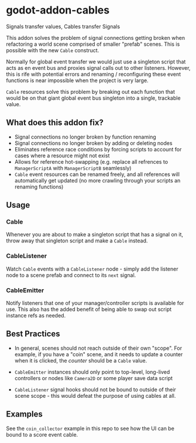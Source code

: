 # godot-addon-cables

Signals transfer values, Cables transfer Signals

This addon solves the problem of signal connections getting broken when refactoring a world scene comprised of smaller "prefab" scenes. This is possible with the new `Cable` construct.

Normally for global event transfer we would just use a singleton script that acts as en event bus and proxies signal calls out to other listeners. However, this is rife with potential errors and renaming / reconfiguring these event functions is near impossible when the project is very large.

`Cable` resources solve this problem by breaking out each function that would be on that giant global event bus singleton into a single, trackable value.

## What does this addon fix?

- Signal connections no longer broken by function renaming
- Signal connections no longer broken by adding or deleting nodes
- Eliminates reference race conditions by forcing scripts to account for cases where a resource might not exist
- Allows for reference hot-swapping (e.g. replace all refrences to `ManagerScriptA` with `ManagerScriptB` seamlessly)
- `Cable` event resources can be renamed freely, and all references will automatically get updated (no more crawling through your scripts an renaming functions)


## Usage

### Cable

Whenever you are about to make a singleton script that has a signal on it, throw away that singleton script and make a `Cable` instead.

### CableListener

Watch `Cable` events with a `CableListener` node - simply add the listener node to a scene prefab and connect to its `next` signal.

### CableEmitter

Notify listeners that one of your manager/controller scripts is available for use. This also has the added benefit of being able
to swap out script instance refs as needed.

## Best Practices

- In general, scenes should not reach outside of their own "scope". For example, if you have a "coin" scene, and it needs to update a counter when it is clicked, the _counter_ should be a `Cable` value.

- `CableEmitter` instances should only point to top-level, long-lived controllers or nodes like `Camera2D` or some player save data script

- `CableListener` signal hooks should not be bound to outside of their scene scope - this would defeat the purpose of using cables at all.

## Examples

See the `coin_collector` example in this repo to see how the UI can be bound to a score event cable.